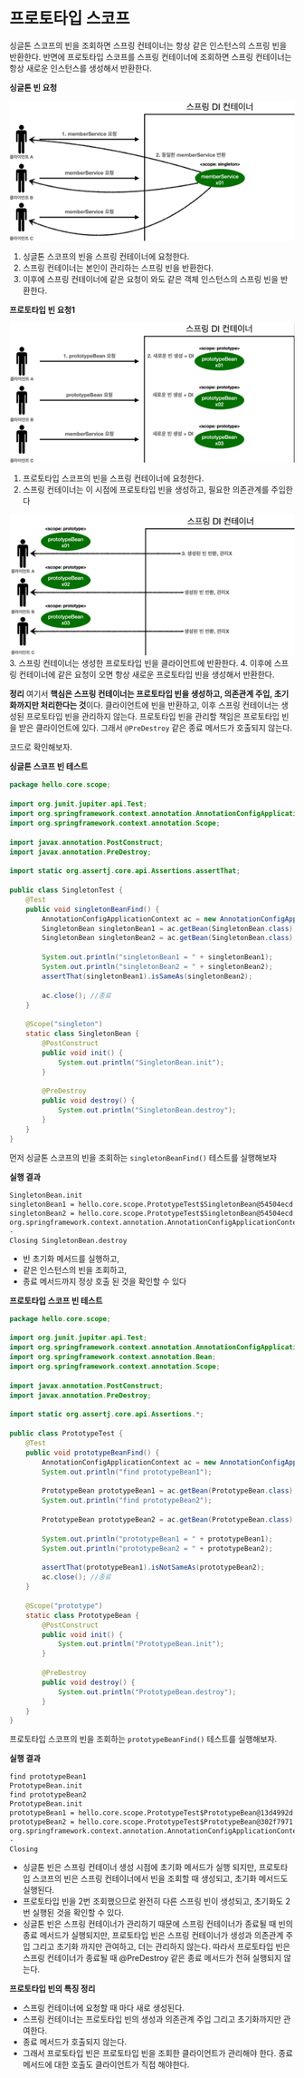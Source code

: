 # 프로토타입 스코프

싱글톤 스코프의 빈을 조회하면 스프링 컨테이너는 항상 같은 인스턴스의 스프링 빈을 반환한다. 반면에
프로토타입 스코프를 스프링 컨테이너에 조회하면 스프링 컨테이너는 항상 새로운 인스턴스를 생성해서
반환한다.

**싱글톤 빈 요청**

![img.png](../img/싱글톤_빈_요청.png)

1. 싱글톤 스코프의 빈을 스프링 컨테이너에 요청한다.
2. 스프링 컨테이너는 본인이 관리하는 스프링 빈을 반환한다.
3. 이후에 스프링 컨테이너에 같은 요청이 와도 같은 객체 인스턴스의 스프링 빈을 반환한다.

**프로토타입 빈 요청1**

![img.png](../img/프로토타입_빈_요청1.png)

1. 프로토타입 스코프의 빈을 스프링 컨테이너에 요청한다.
2. 스프링 컨테이너는 이 시점에 프로토타입 빈을 생성하고, 필요한 의존관계를 주입한다

![img_1.png](../img/프로토타입_빈_요청2.png)
3. 스프링 컨테이너는 생성한 프로토타입 빈을 클라이언트에 반환한다.
4. 이후에 스프링 컨테이너에 같은 요청이 오면 항상 새로운 프로토타입 빈을 생성해서 반환한다.

**정리**
여기서 **핵심은 스프링 컨테이너는 프로토타입 빈을 생성하고, 의존관계 주입, 초기화까지만 처리한다는 것**이다. 클라이언트에 빈을 반환하고, 이후 스프링 컨테이너는 생성된 프로토타입 빈을 관리하지 않는다.
프로토타입 빈을 관리할 책임은 프로토타입 빈을 받은 클라이언트에 있다. 그래서 `@PreDestroy` 같은 종료
메서드가 호출되지 않는다.

코드로 확인해보자.

**싱글톤 스코프 빈 테스트**

```java
package hello.core.scope;

import org.junit.jupiter.api.Test;
import org.springframework.context.annotation.AnnotationConfigApplicationContext;
import org.springframework.context.annotation.Scope;

import javax.annotation.PostConstruct;
import javax.annotation.PreDestroy;

import static org.assertj.core.api.Assertions.assertThat;

public class SingletonTest {
    @Test
    public void singletonBeanFind() {
        AnnotationConfigApplicationContext ac = new AnnotationConfigApplicationContext(SingletonBean.class);
        SingletonBean singletonBean1 = ac.getBean(SingletonBean.class);
        SingletonBean singletonBean2 = ac.getBean(SingletonBean.class);

        System.out.println("singletonBean1 = " + singletonBean1);
        System.out.println("singletonBean2 = " + singletonBean2);
        assertThat(singletonBean1).isSameAs(singletonBean2);

        ac.close(); //종료
    }

    @Scope("singleton")
    static class SingletonBean {
        @PostConstruct
        public void init() {
            System.out.println("SingletonBean.init");
        }

        @PreDestroy
        public void destroy() {
            System.out.println("SingletonBean.destroy");
        }
    }
}
```

먼저 싱글톤 스코프의 빈을 조회하는 `singletonBeanFind()` 테스트를 실행해보자

**실행 결과**

```
SingletonBean.init
singletonBean1 = hello.core.scope.PrototypeTest$SingletonBean@54504ecd
singletonBean2 = hello.core.scope.PrototypeTest$SingletonBean@54504ecd
org.springframework.context.annotation.AnnotationConfigApplicationContext - 
Closing SingletonBean.destroy
```

- 빈 초기화 메서드를 실행하고,
- 같은 인스턴스의 빈을 조회하고,
- 종료 메서드까지 정상 호출 된 것을 확인할 수 있다

**프로토타입 스코프 빈 테스트**

```java
package hello.core.scope;

import org.junit.jupiter.api.Test;
import org.springframework.context.annotation.AnnotationConfigApplicationContext;
import org.springframework.context.annotation.Bean;
import org.springframework.context.annotation.Scope;

import javax.annotation.PostConstruct;
import javax.annotation.PreDestroy;

import static org.assertj.core.api.Assertions.*;

public class PrototypeTest {
    @Test
    public void prototypeBeanFind() {
        AnnotationConfigApplicationContext ac = new AnnotationConfigApplicationContext(PrototypeBean.class);
        System.out.println("find prototypeBean1");

        PrototypeBean prototypeBean1 = ac.getBean(PrototypeBean.class);
        System.out.println("find prototypeBean2");

        PrototypeBean prototypeBean2 = ac.getBean(PrototypeBean.class);

        System.out.println("prototypeBean1 = " + prototypeBean1);
        System.out.println("prototypeBean2 = " + prototypeBean2);

        assertThat(prototypeBean1).isNotSameAs(prototypeBean2);
        ac.close(); //종료
    }

    @Scope("prototype")
    static class PrototypeBean {
        @PostConstruct
        public void init() {
            System.out.println("PrototypeBean.init");
        }

        @PreDestroy
        public void destroy() {
            System.out.println("PrototypeBean.destroy");
        }
    }
}
```

프로토타입 스코프의 빈을 조회하는 `prototypeBeanFind()` 테스트를 실행해보자.

**실행 결과**

```
find prototypeBean1
PrototypeBean.init
find prototypeBean2
PrototypeBean.init
prototypeBean1 = hello.core.scope.PrototypeTest$PrototypeBean@13d4992d
prototypeBean2 = hello.core.scope.PrototypeTest$PrototypeBean@302f7971
org.springframework.context.annotation.AnnotationConfigApplicationContext - 
Closing 
```

- 싱글톤 빈은 스프링 컨테이너 생성 시점에 초기화 메서드가 실행 되지만, 프로토타입 스코프의 빈은 스프링
  컨테이너에서 빈을 조회할 때 생성되고, 초기화 메서드도 실행된다.
- 프로토타입 빈을 2번 조회했으므로 완전히 다른 스프링 빈이 생성되고, 초기화도 2번 실행된 것을 확인할
  수 있다.
- 싱글톤 빈은 스프링 컨테이너가 관리하기 때문에 스프링 컨테이너가 종료될 때 빈의 종료 메서드가
  실행되지만, 프로토타입 빈은 스프링 컨테이너가 생성과 의존관계 주입 그리고 초기화 까지만 관여하고,
  더는 관리하지 않는다. 따라서 프로토타입 빈은 스프링 컨테이너가 종료될 때 @PreDestroy 같은 종료
  메서드가 전혀 실행되지 않는다.

**프로토타입 빈의 특징 정리**

- 스프링 컨테이너에 요청할 때 마다 새로 생성된다.
- 스프링 컨테이너는 프로토타입 빈의 생성과 의존관계 주입 그리고 초기화까지만 관여한다.
- 종료 메서드가 호출되지 않는다.
- 그래서 프로토타입 빈은 프로토타입 빈을 조회한 클라이언트가 관리해야 한다. 종료 메서드에 대한 호출도
  클라이언트가 직접 해야한다.
